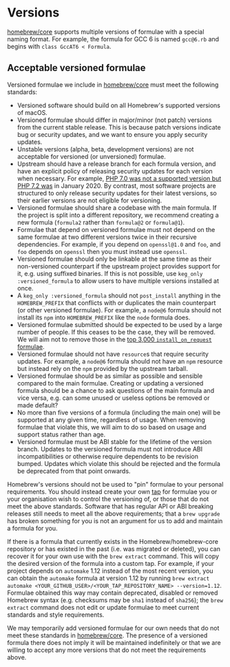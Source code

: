 # Versions

[homebrew/core](https://github.com/homebrew/homebrew-core) supports multiple versions of formulae with a special naming format. For example, the formula for GCC 6 is named `gcc@6.rb` and begins with `class GccAT6 < Formula`.

## Acceptable versioned formulae
Versioned formulae we include in [homebrew/core](https://github.com/homebrew/homebrew-core) must meet the following standards:

* Versioned software should build on all Homebrew's supported versions of macOS.
* Versioned formulae should differ in major/minor (not patch) versions from the current stable release. This is because patch versions indicate bug or security updates, and we want to ensure you apply security updates.
* Unstable versions (alpha, beta, development versions) are not acceptable for versioned (or unversioned) formulae.
* Upstream should have a release branch for each formula version, and have an explicit policy of releasing security updates for each version when necessary. For example, [PHP 7.0 was not a supported version but PHP 7.2 was](https://php.net/supported-versions.php) in January 2020. By contrast, most software projects are structured to only release security updates for their latest versions, so their earlier versions are not eligible for versioning.
* Versioned formulae should share a codebase with the main formula. If the project is split into a different repository, we recommend creating a new formula (`formula2` rather than `formula@2` or `formula@1`).
* Formulae that depend on versioned formulae must not depend on the same formulae at two different versions twice in their recursive dependencies. For example, if you depend on `openssl@1.0` and `foo`, and `foo` depends on `openssl` then you must instead use `openssl`.
* Versioned formulae should only be linkable at the same time as their non-versioned counterpart if the upstream project provides support for it, e.g. using suffixed binaries. If this is not possible, use `keg_only :versioned_formula` to allow users to have multiple versions installed at once.
* A `keg_only :versioned_formula` should not `post_install` anything in the `HOMEBREW_PREFIX` that conflicts with or duplicates the main counterpart (or other versioned formulae). For example, a `node@6` formula should not install its `npm` into `HOMEBREW_PREFIX` like the `node` formula does.
* Versioned formulae submitted should be expected to be used by a large number of people. If this ceases to be the case, they will be removed. We will aim not to remove those in the [top 3,000 `install_on_request` formulae](https://brew.sh/analytics/install-on-request/).
* Versioned formulae should not have `resource`s that require security updates. For example, a `node@6` formula should not have an `npm` resource but instead rely on the `npm` provided by the upstream tarball.
* Versioned formulae should be as similar as possible and sensible compared to the main formulae. Creating or updating a versioned formula should be a chance to ask questions of the main formula and vice versa, e.g. can some unused or useless options be removed or made default?
* No more than five versions of a formula (including the main one) will be supported at any given time, regardless of usage. When removing formulae that violate this, we will aim to do so based on usage and support status rather than age.
* Versioned formulae must be ABI stable for the lifetime of the version branch. Updates to the versioned formula must not introduce ABI incompatibilities or otherwise require dependents to be revision bumped. Updates which violate this should be rejected and the formula be deprecated from that point onwards.

Homebrew's versions should not be used to "pin" formulae to your personal requirements. You should instead create your own [tap](How-to-Create-and-Maintain-a-Tap.md) for formulae you or your organisation wish to control the versioning of, or those that do not meet the above standards. Software that has regular API or ABI breaking releases still needs to meet all the above requirements; that a `brew upgrade` has broken something for you is not an argument for us to add and maintain a formula for you.

If there is a formula that currently exists in the Homebrew/homebrew-core repository or has existed in the past (i.e. was migrated or deleted), you can recover it for your own use with the `brew extract` command. This will copy the desired version of the formula into a custom tap. For example, if your project depends on `automake` 1.12 instead of the most recent version, you can obtain the `automake` formula at version 1.12 by running `brew extract automake <YOUR_GITHUB_USER>/<YOUR_TAP_REPOSITORY_NAME> --version=1.12`. Formulae obtained this way may contain deprecated, disabled or removed Homebrew syntax (e.g. checksums may be `sha1` instead of `sha256`); the `brew extract` command does not edit or update formulae to meet current standards and style requirements.

We may temporarily add versioned formulae for our own needs that do not meet these standards in [homebrew/core](https://github.com/homebrew/homebrew-core). The presence of a versioned formula there does not imply it will be maintained indefinitely or that we are willing to accept any more versions that do not meet the requirements above.
